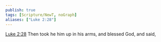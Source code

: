 ```yaml
---
publish: true
tags: [Scripture/NewT, noGraph]
aliases: ["Luke 2:28"]
---
```

[Luke 2:28](https://churchofjesuschrist.org/study/scriptures/nt/luke/2?lang=eng&id=p28#p28) Then took he him up in his arms, and blessed God, and said,
